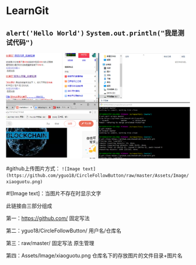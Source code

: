 # LearnGit
`alert('Hello World')`
`System.out.println("我是测试代码")`
---
![测试文字](https://github.com/shenzhizhi/LearnGit/raw/master/image/123.png  "测试图片")

#github上传图片方式：
`![Image text](https://github.com/yguo18/CircleFollowButton/raw/master/Assets/Image/xiaoguotu.png)`

#![Image text]：当图片不存在时显示文字

此链接由三部分组成

第一：https://github.com/   固定写法

第二：yguo18/CircleFollowButton/    用户名/仓库名

第三：raw/master/     固定写法   原生管理

第四：Assets/Image/xiaoguotu.png   仓库名下的存放图片的文件目录+图片名


